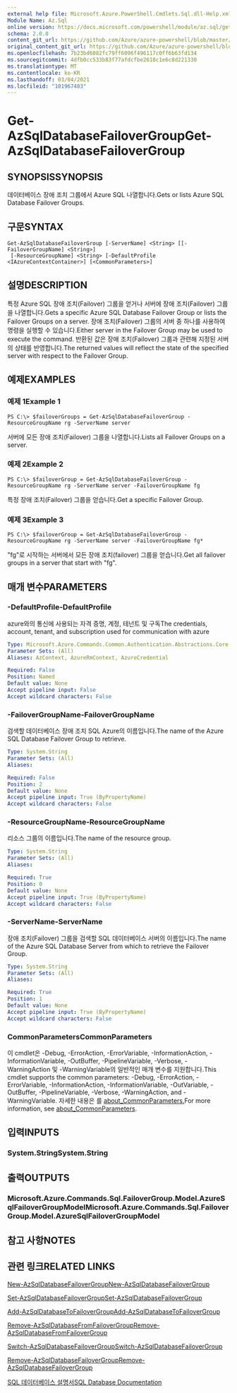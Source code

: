 ```yaml
---
external help file: Microsoft.Azure.PowerShell.Cmdlets.Sql.dll-Help.xml
Module Name: Az.Sql
online version: https://docs.microsoft.com/powershell/module/az.sql/get-azsqldatabasefailovergroup
schema: 2.0.0
content_git_url: https://github.com/Azure/azure-powershell/blob/master/src/Sql/Sql/help/Get-AzSqlDatabaseFailoverGroup.md
original_content_git_url: https://github.com/Azure/azure-powershell/blob/master/src/Sql/Sql/help/Get-AzSqlDatabaseFailoverGroup.md
ms.openlocfilehash: 7b23bd6082fc79ff6096f496117c0ff6b63fd134
ms.sourcegitcommit: 4dfb0cc533b83f77afdcfbe2618c1e6c8d221330
ms.translationtype: MT
ms.contentlocale: ko-KR
ms.lasthandoff: 03/04/2021
ms.locfileid: "101967483"
---
```

# <span data-ttu-id="5f963-101">Get-AzSqlDatabaseFailoverGroup</span><span class="sxs-lookup"><span data-stu-id="5f963-101">Get-AzSqlDatabaseFailoverGroup</span></span>

## <span data-ttu-id="5f963-102">SYNOPSIS</span><span class="sxs-lookup"><span data-stu-id="5f963-102">SYNOPSIS</span></span>
<span data-ttu-id="5f963-103">데이터베이스 장애 조치 그룹에서 Azure SQL 나열합니다.</span><span class="sxs-lookup"><span data-stu-id="5f963-103">Gets or lists Azure SQL Database Failover Groups.</span></span>

## <span data-ttu-id="5f963-104">구문</span><span class="sxs-lookup"><span data-stu-id="5f963-104">SYNTAX</span></span>

```
Get-AzSqlDatabaseFailoverGroup [-ServerName] <String> [[-FailoverGroupName] <String>]
 [-ResourceGroupName] <String> [-DefaultProfile <IAzureContextContainer>] [<CommonParameters>]
```

## <span data-ttu-id="5f963-105">설명</span><span class="sxs-lookup"><span data-stu-id="5f963-105">DESCRIPTION</span></span>
<span data-ttu-id="5f963-106">특정 Azure SQL 장애 조치(Failover) 그룹을 얻거나 서버에 장애 조치(Failover) 그룹을 나열합니다.</span><span class="sxs-lookup"><span data-stu-id="5f963-106">Gets a specific Azure SQL Database Failover Group or lists the Failover Groups on a server.</span></span>
<span data-ttu-id="5f963-107">장애 조치(Failover) 그룹의 서버 중 하나를 사용하여 명령을 실행할 수 있습니다.</span><span class="sxs-lookup"><span data-stu-id="5f963-107">Either server in the Failover Group may be used to execute the command.</span></span> <span data-ttu-id="5f963-108">반환된 값은 장애 조치(Failover) 그룹과 관련해 지정된 서버의 상태를 반영합니다.</span><span class="sxs-lookup"><span data-stu-id="5f963-108">The returned values will reflect the state of the specified server with respect to the Failover Group.</span></span>

## <span data-ttu-id="5f963-109">예제</span><span class="sxs-lookup"><span data-stu-id="5f963-109">EXAMPLES</span></span>

### <span data-ttu-id="5f963-110">예제 1</span><span class="sxs-lookup"><span data-stu-id="5f963-110">Example 1</span></span>
```
PS C:\> $failoverGroups = Get-AzSqlDatabaseFailoverGroup -ResourceGroupName rg -ServerName server
```

<span data-ttu-id="5f963-111">서버에 모든 장애 조치(Failover) 그룹을 나열합니다.</span><span class="sxs-lookup"><span data-stu-id="5f963-111">Lists all Failover Groups on a server.</span></span>

### <span data-ttu-id="5f963-112">예제 2</span><span class="sxs-lookup"><span data-stu-id="5f963-112">Example 2</span></span>
```
PS C:\> $failoverGroup = Get-AzSqlDatabaseFailoverGroup -ResourceGroupName rg -ServerName server -FailoverGroupName fg
```

<span data-ttu-id="5f963-113">특정 장애 조치(Failover) 그룹을 얻습니다.</span><span class="sxs-lookup"><span data-stu-id="5f963-113">Get a specific Failover Group.</span></span>

### <span data-ttu-id="5f963-114">예제 3</span><span class="sxs-lookup"><span data-stu-id="5f963-114">Example 3</span></span>
```
PS C:\> $failoverGroup = Get-AzSqlDatabaseFailoverGroup -ResourceGroupName rg -ServerName server -FailoverGroupName fg*
```

<span data-ttu-id="5f963-115">"fg"로 시작하는 서버에서 모든 장애 조치(failover) 그룹을 얻습니다.</span><span class="sxs-lookup"><span data-stu-id="5f963-115">Get all failover groups in a server that start with "fg".</span></span>

## <span data-ttu-id="5f963-116">매개 변수</span><span class="sxs-lookup"><span data-stu-id="5f963-116">PARAMETERS</span></span>

### <span data-ttu-id="5f963-117">-DefaultProfile</span><span class="sxs-lookup"><span data-stu-id="5f963-117">-DefaultProfile</span></span>
<span data-ttu-id="5f963-118">azure와의 통신에 사용되는 자격 증명, 계정, 테넌트 및 구독</span><span class="sxs-lookup"><span data-stu-id="5f963-118">The credentials, account, tenant, and subscription used for communication with azure</span></span>

```yaml
Type: Microsoft.Azure.Commands.Common.Authentication.Abstractions.Core.IAzureContextContainer
Parameter Sets: (All)
Aliases: AzContext, AzureRmContext, AzureCredential

Required: False
Position: Named
Default value: None
Accept pipeline input: False
Accept wildcard characters: False
```

### <span data-ttu-id="5f963-119">-FailoverGroupName</span><span class="sxs-lookup"><span data-stu-id="5f963-119">-FailoverGroupName</span></span>
<span data-ttu-id="5f963-120">검색할 데이터베이스 장애 조치 SQL Azure의 이름입니다.</span><span class="sxs-lookup"><span data-stu-id="5f963-120">The name of the Azure SQL Database Failover Group to retrieve.</span></span>

```yaml
Type: System.String
Parameter Sets: (All)
Aliases:

Required: False
Position: 2
Default value: None
Accept pipeline input: True (ByPropertyName)
Accept wildcard characters: False
```

### <span data-ttu-id="5f963-121">-ResourceGroupName</span><span class="sxs-lookup"><span data-stu-id="5f963-121">-ResourceGroupName</span></span>
<span data-ttu-id="5f963-122">리소스 그룹의 이름입니다.</span><span class="sxs-lookup"><span data-stu-id="5f963-122">The name of the resource group.</span></span>

```yaml
Type: System.String
Parameter Sets: (All)
Aliases:

Required: True
Position: 0
Default value: None
Accept pipeline input: True (ByPropertyName)
Accept wildcard characters: False
```

### <span data-ttu-id="5f963-123">-ServerName</span><span class="sxs-lookup"><span data-stu-id="5f963-123">-ServerName</span></span>
<span data-ttu-id="5f963-124">장애 조치(Failover) 그룹을 검색할 SQL 데이터베이스 서버의 이름입니다.</span><span class="sxs-lookup"><span data-stu-id="5f963-124">The name of the Azure SQL Database Server from which to retrieve the Failover Group.</span></span>

```yaml
Type: System.String
Parameter Sets: (All)
Aliases:

Required: True
Position: 1
Default value: None
Accept pipeline input: True (ByPropertyName)
Accept wildcard characters: False
```

### <span data-ttu-id="5f963-125">CommonParameters</span><span class="sxs-lookup"><span data-stu-id="5f963-125">CommonParameters</span></span>
<span data-ttu-id="5f963-126">이 cmdlet은 -Debug, -ErrorAction, -ErrorVariable, -InformationAction, -InformationVariable, -OutBuffer, -PipelineVariable, -Verbose, -WarningAction 및 -WarningVariable의 일반적인 매개 변수를 지원합니다.</span><span class="sxs-lookup"><span data-stu-id="5f963-126">This cmdlet supports the common parameters: -Debug, -ErrorAction, -ErrorVariable, -InformationAction, -InformationVariable, -OutVariable, -OutBuffer, -PipelineVariable, -Verbose, -WarningAction, and -WarningVariable.</span></span> <span data-ttu-id="5f963-127">자세한 내용은 를 [about_CommonParameters.](http://go.microsoft.com/fwlink/?LinkID=113216)</span><span class="sxs-lookup"><span data-stu-id="5f963-127">For more information, see [about_CommonParameters](http://go.microsoft.com/fwlink/?LinkID=113216).</span></span>

## <span data-ttu-id="5f963-128">입력</span><span class="sxs-lookup"><span data-stu-id="5f963-128">INPUTS</span></span>

### <span data-ttu-id="5f963-129">System.String</span><span class="sxs-lookup"><span data-stu-id="5f963-129">System.String</span></span>

## <span data-ttu-id="5f963-130">출력</span><span class="sxs-lookup"><span data-stu-id="5f963-130">OUTPUTS</span></span>

### <span data-ttu-id="5f963-131">Microsoft.Azure.Commands.Sql.FailoverGroup.Model.AzureSqlFailoverGroupModel</span><span class="sxs-lookup"><span data-stu-id="5f963-131">Microsoft.Azure.Commands.Sql.FailoverGroup.Model.AzureSqlFailoverGroupModel</span></span>

## <span data-ttu-id="5f963-132">참고 사항</span><span class="sxs-lookup"><span data-stu-id="5f963-132">NOTES</span></span>

## <span data-ttu-id="5f963-133">관련 링크</span><span class="sxs-lookup"><span data-stu-id="5f963-133">RELATED LINKS</span></span>

[<span data-ttu-id="5f963-134">New-AzSqlDatabaseFailoverGroup</span><span class="sxs-lookup"><span data-stu-id="5f963-134">New-AzSqlDatabaseFailoverGroup</span></span>](./New-AzSqlDatabaseFailoverGroup.md)

[<span data-ttu-id="5f963-135">Set-AzSqlDatabaseFailoverGroup</span><span class="sxs-lookup"><span data-stu-id="5f963-135">Set-AzSqlDatabaseFailoverGroup</span></span>](./Set-AzSqlDatabaseFailoverGroup.md)

[<span data-ttu-id="5f963-136">Add-AzSqlDatabaseToFailoverGroup</span><span class="sxs-lookup"><span data-stu-id="5f963-136">Add-AzSqlDatabaseToFailoverGroup</span></span>](./Add-AzSqlDatabaseToFailoverGroup.md)

[<span data-ttu-id="5f963-137">Remove-AzSqlDatabaseFromFailoverGroup</span><span class="sxs-lookup"><span data-stu-id="5f963-137">Remove-AzSqlDatabaseFromFailoverGroup</span></span>](./Remove-AzSqlDatabaseFromFailoverGroup.md)

[<span data-ttu-id="5f963-138">Switch-AzSqlDatabaseFailoverGroup</span><span class="sxs-lookup"><span data-stu-id="5f963-138">Switch-AzSqlDatabaseFailoverGroup</span></span>](./Switch-AzSqlDatabaseFailoverGroup.md)

[<span data-ttu-id="5f963-139">Remove-AzSqlDatabaseFailoverGroup</span><span class="sxs-lookup"><span data-stu-id="5f963-139">Remove-AzSqlDatabaseFailoverGroup</span></span>](./Remove-AzSqlDatabaseFailoverGroup.md)

[<span data-ttu-id="5f963-140">SQL 데이터베이스 설명서</span><span class="sxs-lookup"><span data-stu-id="5f963-140">SQL Database Documentation</span></span>](https://docs.microsoft.com/azure/sql-database/)
